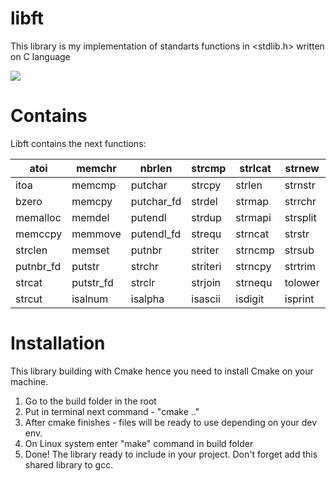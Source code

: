 # libft

This library is my implementation of standarts functions in <stdlib.h> written on C language

![](https://github.com/AloySobek/libft/raw/master/resources/libft.jpg)

# Contains
Libft contains the next functions:

| atoi         | memchr       | nbrlen       | strcmp       | strlcat      | strnew       | toupper      |
| ------------ | ------------ | ------------ | ------------ | ------------ | ------------ | ------------ |
| itoa         | memcmp       | putchar      | strcpy       | strlen       | strnstr      | lstadd       |
| bzero        | memcpy       | putchar_fd   | strdel       | strmap       | strrchr      | strcrop      |
| memalloc     | memdel       | putendl      | strdup       | strmapi      | strsplit     | lstdel       |
| memccpy      | memmove      | putendl_fd   | strequ       | strncat      | strstr       | lstdelone    |
| strclen      | memset       | putnbr       | striter      | strncmp      | strsub       | lstiter      |
| putnbr_fd    | putstr       | strchr       | striteri     | strncpy      | strtrim      | lstnew       |
| strcat       | putstr_fd    | strclr       | strjoin      | strnequ      | tolower      | lstmap       |
| strcut       | isalnum      | isalpha      | isascii      | isdigit      | isprint      | isspace      |

# Installation
This library building with Cmake hence you need to install Cmake on your machine.

1) Go to the build folder in the root
2) Put in terminal next command - "cmake .."
3) After cmake finishes - files will be ready to use depending on your dev env.
4) On Linux system enter "make" command in build folder
5) Done! The library ready to include in your project. Don't forget add this shared library to gcc.